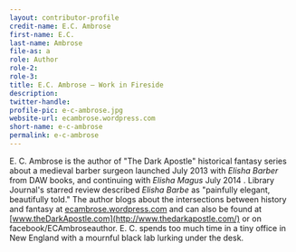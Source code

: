 ```yaml
---
layout: contributor-profile
credit-name: E.C. Ambrose
first-name: E.C.
last-name: Ambrose
file-as: a
role: Author
role-2:
role-3:
title: E.C. Ambrose — Work in Fireside
description:
twitter-handle:
profile-pic: e-c-ambrose.jpg
website-url: ecambrose.wordpress.com
short-name: e-c-ambrose
permalink: e-c-ambrose
---
```


E. C. Ambrose is the author of "The Dark Apostle" historical fantasy series about a medieval barber surgeon launched July 2013 with _Elisha Barber_ from DAW books, and continuing with _Elisha Magus_ July 2014 . Library Journal's starred review described _Elisha Barbe_ as "painfully elegant, beautifully told." The author blogs about the intersections between history and fantasy at [ecambrose.wordpress.com](http://ecambrose.wordpress.com/) and can also be found at  [www.theDarkApostle.com](http://www.thedarkapostle.com/) or on facebook/ECAmbroseauthor.  E. C. spends too much time in a tiny office in New England with a mournful black lab lurking under the desk.
